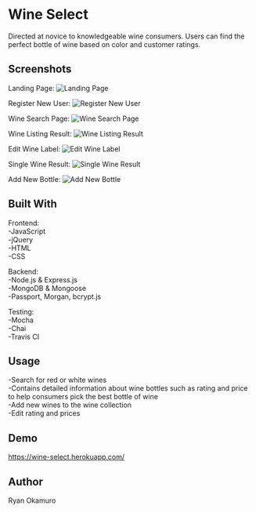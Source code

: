 
Wine Select
=============
Directed at novice to knowledgeable wine consumers.  Users can find the perfect bottle of wine based on color and customer ratings.


Screenshots
-----------
Landing Page:
![Landing Page](https://raw.githubusercontent.com/RyanOkamuro/wine_select/feature/mockdata-test/images/Wine_Select_Landing_Page.JPG)

Register New User:
![Register New User](https://raw.githubusercontent.com/RyanOkamuro/wine_select/feature/mockdata-test/images/Wine_Select_New_User.JPG)

Wine Search Page:
![Wine Search Page](https://raw.githubusercontent.com/RyanOkamuro/wine_select/feature/mockdata-test/images/Wine_Select_Search_Page.JPG)

Wine Listing Result:
![Wine Listing Result](https://raw.githubusercontent.com/RyanOkamuro/wine_select/feature/mockdata-test/images/Wine_Select_Wine_Listing.JPG)

Edit Wine Label:
![Edit Wine Label](https://raw.githubusercontent.com/RyanOkamuro/wine_select/feature/mockdata-test/images/Wine_Select_Edit.JPG)

Single Wine Result:
![Single Wine Result](https://raw.githubusercontent.com/RyanOkamuro/wine_select/feature/mockdata-test/images/Wine_Select_Single_Wine_Result.JPG)

Add New Bottle:
![Add New Bottle](https://raw.githubusercontent.com/RyanOkamuro/wine_select/feature/mockdata-test/images/Wine_Select_Add_New_Bottle.JPG)

Built With
----------
Frontend: <br />
-JavaScript <br />
-jQuery <br />
-HTML <br />
-CSS

Backend: <br />
-Node.js & Express.js <br />
-MongoDB & Mongoose <br />
-Passport, Morgan, bcrypt.js

Testing: <br />
-Mocha <br />
-Chai <br />
-Travis CI

Usage
--------
-Search for red or white wines <br />
-Contains detailed information about wine bottles such as rating and price to help consumers pick the best bottle of wine <br />
-Add new wines to the wine collection <br />
-Edit rating and prices 


Demo
--------
https://wine-select.herokuapp.com/


Author
--------
Ryan Okamuro
